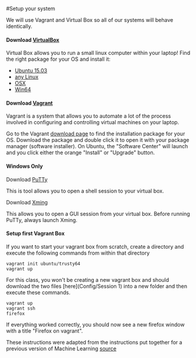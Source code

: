 #Setup your system

We will use Vagrant and Virtual Box so all of our systems will behave identically.

#### Download [VirtualBox](https://www.virtualbox.org/wiki/Downloads) 

Virtual Box allows you to run a small linux computer within your laptop!  Find the right package for your OS and install it:

- [Ubuntu 15.03](http://download.virtualbox.org/virtualbox/5.0.14/virtualbox-5.0_5.0.14-105127~Ubuntu~wily_amd64.deb)
- [any Linux](https://www.virtualbox.org/wiki/Linux_Downloads)
- [OSX](http://download.virtualbox.org/virtualbox/5.0.14/VirtualBox-5.0.14-105127-OSX.dmg)
- [Win64](http://download.virtualbox.org/virtualbox/5.0.14/VirtualBox-5.0.14-105127-Win.exe)

#### Download [Vagrant](https://www.vagrantup.com/downloads.html)

Vagrant is a system that allows you to automate a lot of the process involved in configuring and controlling virtual machines on your laptop. 

Go to the Vagrant [download page](https://www.vagrantup.com/downloads.html) to find the installation package for your OS. Download the package and double click it to open it with your package manager (software installer). On Ubuntu, the "Software Center" will launch and you click either the orange "Install" or "Upgrade" button.

#### Windows Only 
Download [PuTTy](http://www.putty.org/)

This is tool allows you to open a shell session to your virtual box.

Download [Xming](https://sourceforge.net/projects/xming/)

This allows you to open a GUI session from your virtual box.  Before running PuTTy, always launch Xming. 


#### Setup first Vagrant Box
If you want to start your vagrant box from scratch, create a directory and execute the following commands from within that directory
```
vagrant init ubuntu/trusty64
vagrant up
```

For this class, you won't be creating a new vagrant box and should download the two files [here](Config/Session 1) into a new folder and then execute these commands.

```
vagrant up
vagrant ssh
firefox
```

If everything worked correctly, you should now see a new firefox window with a title "Firefox on vagrant".

These instructions were adapted from the instructions put together for a previous version of Machine Learning [source](https://github.com/hackoregon/hack-university-machine-learning/blob/master/docs/install.md)
